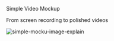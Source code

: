 Simple Video Mockup

From screen recording to polished videos

![simple-mocku-image-explain](https://github.com/user-attachments/assets/f13d5ec5-38ac-434c-a9f8-2ee750338433)

